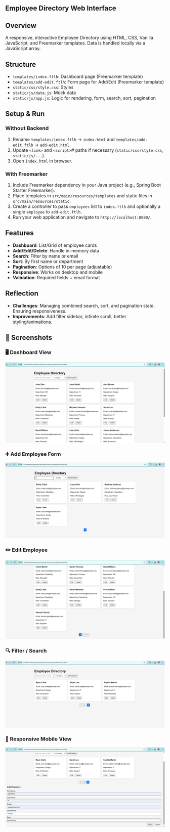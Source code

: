 ## Employee Directory Web Interface

## Overview
A responsive, interactive Employee Directory using HTML, CSS, Vanilla JavaScript, and Freemarker templates. Data is handled locally via a JavaScript array.

## Structure
- `templates/index.ftlh`: Dashboard page (Freemarker template)
- `templates/add-edit.ftlh`: Form page for Add/Edit (Freemarker template)
- `static/css/style.css`: Styles
- `static/js/data.js`: Mock data
- `static/js/app.js`: Logic for rendering, form, search, sort, pagination

## Setup & Run
### Without Backend
1. Rename `templates/index.ftlh` → `index.html` and `templates/add-edit.ftlh` → `add-edit.html`.
2. Update `<link>` and `<script>`#  paths if necessary (`static/css/style.css`, `static/js/...`).
3. Open `index.html` in browser.

### With Freemarker
1. Include Freemarker dependency in your Java project (e.g., Spring Boot Starter Freemarker).
2. Place templates in `src/main/resources/templates` and static files in `src/main/resources/static`.
3. Create a controller to pass `employees` list to `index.ftlh` and optionally a single `employee` to `add-edit.ftlh`.
4. Run your web application and navigate to `http://localhost:8080/`.

## Features
- **Dashboard**: List/Grid of employee cards
- **Add/Edit/Delete**: Handle in-memory data
- **Search**: Filter by name or email
- **Sort**: By first name or department
- **Pagination**: Options of 10 per page (adjustable)
- **Responsive**: Works on desktop and mobile
- **Validation**: Required fields + email format

## Reflection
- **Challenges**: Managing combined search, sort, and pagination state. Ensuring responsiveness.
- **Improvements**: Add filter sidebar, infinite scroll, better styling/animations.

## 📸 Screenshots

### 🖥️ Dashboard View
![Dashboard](assets/s1.png)

### ➕ Add Employee Form
![Add Form](assets/s2.png)

### ✏️ Edit Employee
![Edit Form](assets/s3.png)

### 🔍 Filter / Search
![Search](assets/s4.png)

### 📱 Responsive Mobile View
![Mobile View](assets/s5.png)

